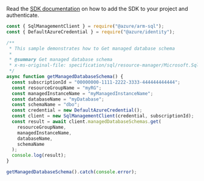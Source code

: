 Read the [SDK documentation](https://github.com/Azure/azure-sdk-for-js/blob/%40azure%2Farm-sql_9.0.1/sdk/sql/arm-sql/README.md) on how to add the SDK to your project and authenticate.

```javascript
const { SqlManagementClient } = require("@azure/arm-sql");
const { DefaultAzureCredential } = require("@azure/identity");

/**
 * This sample demonstrates how to Get managed database schema
 *
 * @summary Get managed database schema
 * x-ms-original-file: specification/sql/resource-manager/Microsoft.Sql/preview/2020-11-01-preview/examples/ManagedDatabaseSchemaGet.json
 */
async function getManagedDatabaseSchema() {
  const subscriptionId = "00000000-1111-2222-3333-444444444444";
  const resourceGroupName = "myRG";
  const managedInstanceName = "myManagedInstanceName";
  const databaseName = "myDatabase";
  const schemaName = "dbo";
  const credential = new DefaultAzureCredential();
  const client = new SqlManagementClient(credential, subscriptionId);
  const result = await client.managedDatabaseSchemas.get(
    resourceGroupName,
    managedInstanceName,
    databaseName,
    schemaName
  );
  console.log(result);
}

getManagedDatabaseSchema().catch(console.error);
```
